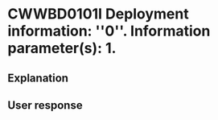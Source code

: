 # CWWBD0101I Deployment information: ''0''. Information parameter(s): 1.

## Explanation

## User response